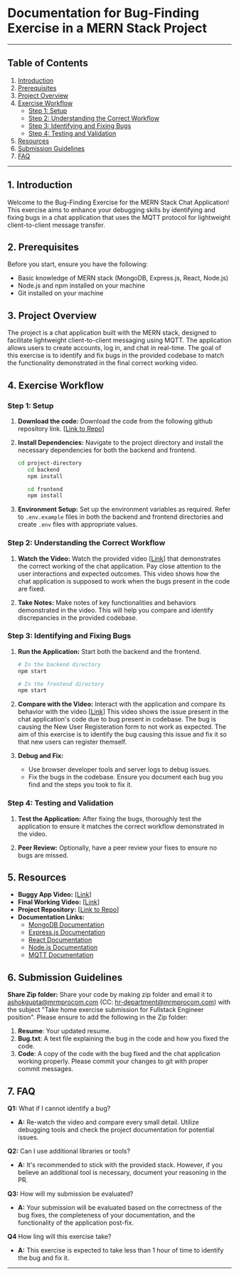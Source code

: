# Documentation for Bug-Finding Exercise in a MERN Stack Project

---

## Table of Contents

1. [Introduction](#introduction)
2. [Prerequisites](#prerequisites)
3. [Project Overview](#project-overview)
4. [Exercise Workflow](#exercise-workflow)
   - [Step 1: Setup](#step-1-setup)
   - [Step 2: Understanding the Correct Workflow](#step-2-understanding-the-correct-workflow)
   - [Step 3: Identifying and Fixing Bugs](#step-3-identifying-and-fixing-bugs)
   - [Step 4: Testing and Validation](#step-4-testing-and-validation)
5. [Resources](#resources)
6. [Submission Guidelines](#submission-guidelines)
7. [FAQ](#faq)

---

## 1. Introduction

Welcome to the Bug-Finding Exercise for the MERN Stack Chat Application! This exercise aims to enhance your debugging skills by identifying and fixing bugs in a chat application that uses the MQTT protocol for lightweight client-to-client message transfer.

## 2. Prerequisites

Before you start, ensure you have the following:

- Basic knowledge of MERN stack (MongoDB, Express.js, React, Node.js)
- Node.js and npm installed on your machine
- Git installed on your machine

## 3. Project Overview

The project is a chat application built with the MERN stack, designed to facilitate lightweight client-to-client messaging using MQTT. The application allows users to create accounts, log in, and chat in real-time. The goal of this exercise is to identify and fix bugs in the provided codebase to match the functionality demonstrated in the final correct working video.

## 4. Exercise Workflow

### Step 1: Setup

1. **Download the code:**
   Download the code from the following github repository link.   [[Link to Repo](https://github.com/UserDipanshu/Web_bug_fixing_assignment)]
2. **Install Dependencies:**
   Navigate to the project directory and install the necessary dependencies for both the backend and frontend.

   ```bash
   cd project-directory
      cd backend
      npm install

      cd frontend
      npm install
   ```

3. **Environment Setup:**
   Set up the environment variables as required. Refer to `.env.example` files in both the backend and frontend directories and create `.env` files with appropriate values.

### Step 2: Understanding the Correct Workflow

1. **Watch the Video:**
   Watch the provided video [[Link](https://mrmprocompl-my.sharepoint.com/:v:/g/personal/dipanshu_mrmprocom_com/EfQobOOiN45HrrAlmqQcLvABYxIRVpFQO293xT98W4Gqxw?e=aOMIDw)] that demonstrates the correct working of the chat application. Pay close attention to the user interactions and expected outcomes.
   This video shows how the chat application is supposed to work when the bugs present in the code are fixed.

2. **Take Notes:**
   Make notes of key functionalities and behaviors demonstrated in the video. This will help you compare and identify discrepancies in the provided codebase.

### Step 3: Identifying and Fixing Bugs

1. **Run the Application:**
   Start both the backend and the frontend.

   ```bash
   # In the backend directory
   npm start

   # In the frontend directory
   npm start
   ```

2. **Compare with the Video:**
   Interact with the application and compare its behavior with the video [[Link]( https://mrmprocompl-my.sharepoint.com/:v:/g/personal/dipanshu_mrmprocom_com/EfEcNQ1y95lOkry8fM0mSWoBtj4kf3GOUbNM_qn-Wxm7Xw?e=1XstmT)] This video shows the issue present in the chat application's code due to bug present in codebase. The bug is causing the New User Registeration form to not work as expected. The aim of this exercise is to identify the bug causing this issue and fix it so that new users can register themself.

3. **Debug and Fix:**
   - Use browser developer tools and server logs to debug issues.
   - Fix the bugs in the codebase. Ensure you document each bug you find and the steps you took to fix it.

### Step 4: Testing and Validation

1. **Test the Application:**
   After fixing the bugs, thoroughly test the application to ensure it matches the correct workflow demonstrated in the video.

2. **Peer Review:**
   Optionally, have a peer review your fixes to ensure no bugs are missed.

## 5. Resources

- **Buggy App Video:** [[Link]( https://mrmprocompl-my.sharepoint.com/:v:/g/personal/dipanshu_mrmprocom_com/EfEcNQ1y95lOkry8fM0mSWoBtj4kf3GOUbNM_qn-Wxm7Xw?e=1XstmT)]
- **Final Working Video:** [[Link](https://mrmprocompl-my.sharepoint.com/:v:/g/personal/dipanshu_mrmprocom_com/EfQobOOiN45HrrAlmqQcLvABYxIRVpFQO293xT98W4Gqxw?e=aOMIDw)]
- **Project Repository:**  [[Link to Repo](https://github.com/UserDipanshu/Web_bug_fixing_assignment)]
- **Documentation Links:**
  - [MongoDB Documentation](https://docs.mongodb.com/)
  - [Express.js Documentation](https://expressjs.com/)
  - [React Documentation](https://react.dev/learn)
  - [Node.js Documentation](https://nodejs.org/docs/latest/api/)
  - [MQTT Documentation](https://mqtt.org/)

## 6. Submission Guidelines

**Share Zip folder:**
   Share your code by making zip folder and email it to ashokgupta@mrmprocom.com (CC: hr-department@mrmprocom.com) with the subject "Take home exercise submission for Fullstack Engineer position".
   Please ensure to add the following in the Zip folder:
1. **Resume**: Your updated resume.
2. **Bug.txt**:
    A text file explaining the bug in the code and how you fixed the code.
3. **Code**:
    A copy of the code with the bug fixed and the chat application working properly. Please commit your changes to git with proper commit messages.

## 7. FAQ

**Q1:** What if I cannot identify a bug?

- **A:** Re-watch the video and compare every small detail. Utilize debugging tools and check the project documentation for potential issues.

**Q2:** Can I use additional libraries or tools?

- **A:** It's recommended to stick with the provided stack. However, if you believe an additional tool is necessary, document your reasoning in the PR.

**Q3:** How will my submission be evaluated?

- **A:** Your submission will be evaluated based on the correctness of the bug fixes, the completeness of your documentation, and the functionality of the application post-fix.

**Q4** How ling will this exercise take?

- **A:** This exercise is expected to take less than 1 hour of time to identify the bug and fix it.
---
